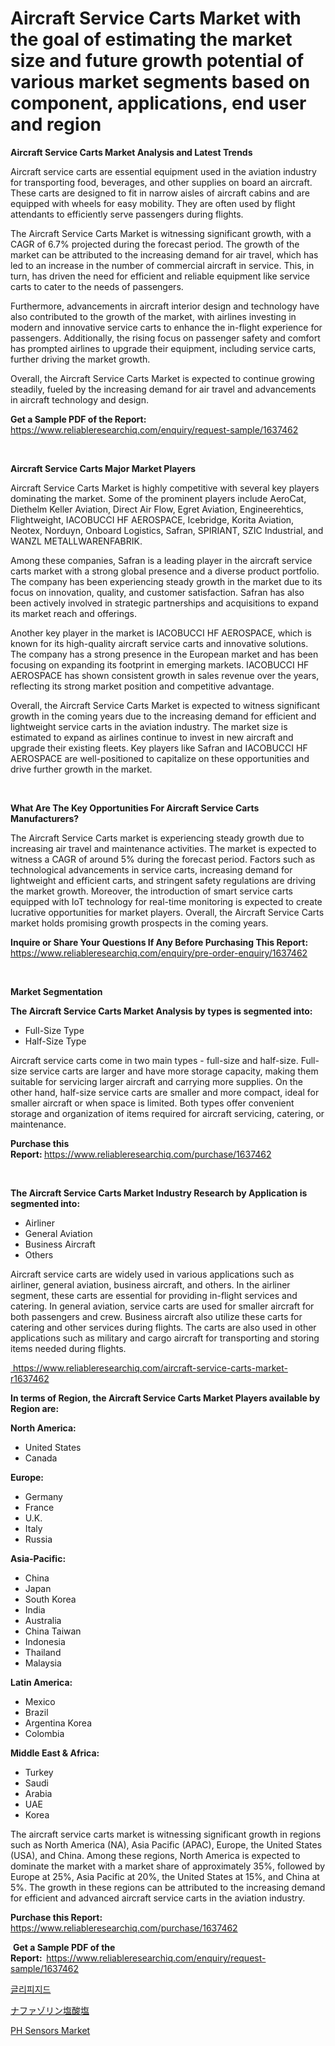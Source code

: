 <p><h1>Aircraft Service Carts Market with the goal of estimating the market size and future growth potential of various market segments based on component, applications, end user and region</h1></p><p><strong>Aircraft Service Carts Market Analysis and Latest Trends</strong></p>
<p><p>Aircraft service carts are essential equipment used in the aviation industry for transporting food, beverages, and other supplies on board an aircraft. These carts are designed to fit in narrow aisles of aircraft cabins and are equipped with wheels for easy mobility. They are often used by flight attendants to efficiently serve passengers during flights.</p><p>The Aircraft Service Carts Market is witnessing significant growth, with a CAGR of 6.7% projected during the forecast period. The growth of the market can be attributed to the increasing demand for air travel, which has led to an increase in the number of commercial aircraft in service. This, in turn, has driven the need for efficient and reliable equipment like service carts to cater to the needs of passengers.</p><p>Furthermore, advancements in aircraft interior design and technology have also contributed to the growth of the market, with airlines investing in modern and innovative service carts to enhance the in-flight experience for passengers. Additionally, the rising focus on passenger safety and comfort has prompted airlines to upgrade their equipment, including service carts, further driving the market growth.</p><p>Overall, the Aircraft Service Carts Market is expected to continue growing steadily, fueled by the increasing demand for air travel and advancements in aircraft technology and design.</p></p>
<p><strong>Get a Sample PDF of the Report:&nbsp;</strong> <a href="https://www.reliableresearchiq.com/enquiry/request-sample/1637462">https://www.reliableresearchiq.com/enquiry/request-sample/1637462</a></p>
<p>&nbsp;</p>
<p><strong>Aircraft Service Carts Major Market Players</strong></p>
<p><p>Aircraft Service Carts Market is highly competitive with several key players dominating the market. Some of the prominent players include AeroCat, Diethelm Keller Aviation, Direct Air Flow, Egret Aviation, Engineerehtics, Flightweight, IACOBUCCI HF AEROSPACE, Icebridge, Korita Aviation, Neotex, Norduyn, Onboard Logistics, Safran, SPIRIANT, SZIC Industrial, and WANZL METALLWARENFABRIK.</p><p>Among these companies, Safran is a leading player in the aircraft service carts market with a strong global presence and a diverse product portfolio. The company has been experiencing steady growth in the market due to its focus on innovation, quality, and customer satisfaction. Safran has also been actively involved in strategic partnerships and acquisitions to expand its market reach and offerings.</p><p>Another key player in the market is IACOBUCCI HF AEROSPACE, which is known for its high-quality aircraft service carts and innovative solutions. The company has a strong presence in the European market and has been focusing on expanding its footprint in emerging markets. IACOBUCCI HF AEROSPACE has shown consistent growth in sales revenue over the years, reflecting its strong market position and competitive advantage.</p><p>Overall, the Aircraft Service Carts Market is expected to witness significant growth in the coming years due to the increasing demand for efficient and lightweight service carts in the aviation industry. The market size is estimated to expand as airlines continue to invest in new aircraft and upgrade their existing fleets. Key players like Safran and IACOBUCCI HF AEROSPACE are well-positioned to capitalize on these opportunities and drive further growth in the market.</p></p>
<p>&nbsp;</p>
<p><strong>What Are The Key Opportunities For Aircraft Service Carts Manufacturers?</strong></p>
<p><p>The Aircraft Service Carts market is experiencing steady growth due to increasing air travel and maintenance activities. The market is expected to witness a CAGR of around 5% during the forecast period. Factors such as technological advancements in service carts, increasing demand for lightweight and efficient carts, and stringent safety regulations are driving the market growth. Moreover, the introduction of smart service carts equipped with IoT technology for real-time monitoring is expected to create lucrative opportunities for market players. Overall, the Aircraft Service Carts market holds promising growth prospects in the coming years.</p></p>
<p><strong>Inquire or Share Your Questions If Any Before Purchasing This Report:</strong> <a href="https://www.reliableresearchiq.com/enquiry/pre-order-enquiry/1637462">https://www.reliableresearchiq.com/enquiry/pre-order-enquiry/1637462</a></p>
<p>&nbsp;</p>
<p><strong>Market Segmentation</strong></p>
<p><strong>The Aircraft Service Carts Market Analysis by types is segmented into:</strong></p>
<p><ul><li>Full-Size Type</li><li>Half-Size Type</li></ul></p>
<p><p>Aircraft service carts come in two main types - full-size and half-size. Full-size service carts are larger and have more storage capacity, making them suitable for servicing larger aircraft and carrying more supplies. On the other hand, half-size service carts are smaller and more compact, ideal for smaller aircraft or when space is limited. Both types offer convenient storage and organization of items required for aircraft servicing, catering, or maintenance.</p></p>
<p><strong>Purchase this Report:&nbsp;</strong><a href="https://www.reliableresearchiq.com/purchase/1637462">https://www.reliableresearchiq.com/purchase/1637462</a></p>
<p>&nbsp;</p>
<p><strong>The Aircraft Service Carts Market Industry Research by Application is segmented into:</strong></p>
<p><ul><li>Airliner</li><li>General Aviation</li><li>Business Aircraft</li><li>Others</li></ul></p>
<p><p>Aircraft service carts are widely used in various applications such as airliner, general aviation, business aircraft, and others. In the airliner segment, these carts are essential for providing in-flight services and catering. In general aviation, service carts are used for smaller aircraft for both passengers and crew. Business aircraft also utilize these carts for catering and other services during flights. The carts are also used in other applications such as military and cargo aircraft for transporting and storing items needed during flights.</p></p>
<p><a href="https://www.reliableresearchiq.com/aircraft-service-carts-market-r1637462">&nbsp;https://www.reliableresearchiq.com/aircraft-service-carts-market-r1637462</a></p>
<p><strong>In terms of Region, the Aircraft Service Carts Market Players available by Region are:</strong></p>
<p>
    <p> <strong> North America: </strong>
        <ul>
            <li>United States</li>
            <li>Canada</li>
        </ul>
        </p> 
    <p> <strong> Europe: </strong>
        <ul>
            <li>Germany</li>
            <li>France</li>
            <li>U.K.</li>
            <li>Italy</li>
            <li>Russia</li>
        </ul>
        </p> 
    <p> <strong> Asia-Pacific: </strong>
        <ul>
            <li>China</li>
            <li>Japan</li>
            <li>South Korea</li>
            <li>India</li>
            <li>Australia</li>
            <li>China Taiwan</li>
            <li>Indonesia</li>
            <li>Thailand</li>
            <li>Malaysia</li>
        </ul>
        </p> 
    <p> <strong> Latin America: </strong>
        <ul>
            <li>Mexico</li>
            <li>Brazil</li>
            <li>Argentina Korea</li>
            <li>Colombia</li>
        </ul>
        </p> 
    <p> <strong> Middle East & Africa: </strong>
        <ul>
            <li>Turkey</li>
            <li>Saudi</li>
            <li>Arabia</li>
            <li>UAE</li>
            <li>Korea</li>
        </ul>
    </p>
    </p>
<p><p>The aircraft service carts market is witnessing significant growth in regions such as North America (NA), Asia Pacific (APAC), Europe, the United States (USA), and China. Among these regions, North America is expected to dominate the market with a market share of approximately 35%, followed by Europe at 25%, Asia Pacific at 20%, the United States at 15%, and China at 5%. The growth in these regions can be attributed to the increasing demand for efficient and advanced aircraft service carts in the aviation industry.</p></p>
<p><strong>Purchase this Report: </strong><a href="https://www.reliableresearchiq.com/purchase/1637462">https://www.reliableresearchiq.com/purchase/1637462</a></p>
<p>&nbsp;<strong>Get a Sample PDF of the Report:&nbsp;&nbsp;</strong><a href="https://www.reliableresearchiq.com/enquiry/request-sample/1637462">https://www.reliableresearchiq.com/enquiry/request-sample/1637462</a></p>
<p><strong></strong></p>
<p><p><a href="https://github.com/laholand/Market-Research-Report-List-5/blob/main/558919844757.md">글리피지드</a></p><p><a href="https://github.com/mohamedbakry57/Market-Research-Report-List-5/blob/main/502830934592.md">ナファゾリン塩酸塩</a></p><p><a href="https://github.com/JosephWillisbXXgf/Market-Research-Report-List-1/blob/main/ph-sensors-market.md">PH Sensors Market</a></p></p>